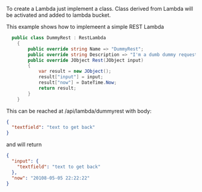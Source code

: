 To create a Lambda just implement a class. Class derived from Lambda will be activated and added to lambda bucket.

This example shows how to implemeent a simple REST Lambda

```cs
  public class DummyRest : RestLambda
    {
        public override string Name => "DummyRest";
        public override string Description => "I'm a dumb dummy request";
        public override JObject Rest(JObject input)
        {
            var result = new JObject();
            result["input"] = input;
            result["now"] = DateTime.Now;
            return result;
        }
    }
```

This can be reached at /api/lambda/dummyrest with body:

```json
{
  "textfield": "text to get back"
}
```

and will return

```json
{
  "input": {
    "textfield": "text to get back"
  },
  "now": "20108-05-05 22:22:22"
}
```
